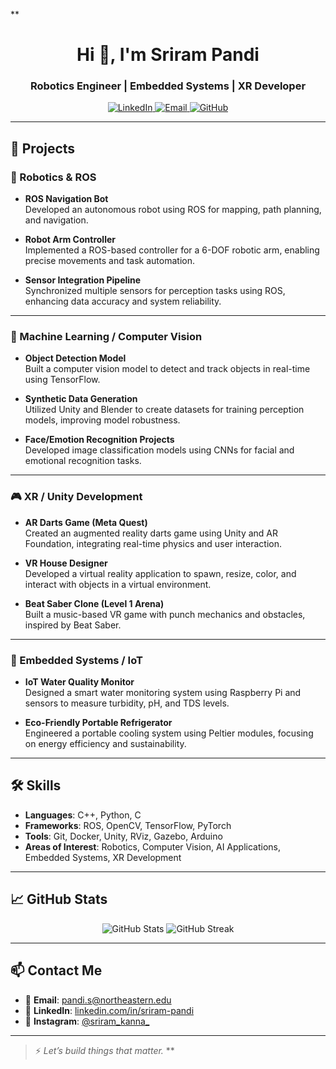 **<h1 align="center">Hi 👋, I'm Sriram Pandi</h1>
<h3 align="center">Robotics Engineer | Embedded Systems | XR Developer</h3>

<p align="center">
  <a href="https://www.linkedin.com/in/sriram-pandi/">
    <img src="https://img.shields.io/badge/LinkedIn-blue?style=for-the-badge&logo=linkedin" alt="LinkedIn">
  </a>
  <a href="mailto:pandi.s@northeastern.edu">
    <img src="https://img.shields.io/badge/Email-grey?style=for-the-badge&logo=gmail" alt="Email">
  </a>
  <a href="https://github.com/Sriram-Pandi">
    <img src="https://img.shields.io/github/followers/Sriram-Pandi?label=Follow&style=social" alt="GitHub">
  </a>
</p>

---

## 🚀 Projects

### 🤖 Robotics & ROS

- **ROS Navigation Bot**  
  Developed an autonomous robot using ROS for mapping, path planning, and navigation.

- **Robot Arm Controller**  
  Implemented a ROS-based controller for a 6-DOF robotic arm, enabling precise movements and task automation.

- **Sensor Integration Pipeline**  
  Synchronized multiple sensors for perception tasks using ROS, enhancing data accuracy and system reliability.

---

### 🧠 Machine Learning / Computer Vision

- **Object Detection Model**  
  Built a computer vision model to detect and track objects in real-time using TensorFlow.

- **Synthetic Data Generation**  
  Utilized Unity and Blender to create datasets for training perception models, improving model robustness.

- **Face/Emotion Recognition Projects**  
  Developed image classification models using CNNs for facial and emotional recognition tasks.

---

### 🎮 XR / Unity Development

- **AR Darts Game (Meta Quest)**  
  Created an augmented reality darts game using Unity and AR Foundation, integrating real-time physics and user interaction.

- **VR House Designer**  
  Developed a virtual reality application to spawn, resize, color, and interact with objects in a virtual environment.

- **Beat Saber Clone (Level 1 Arena)**  
  Built a music-based VR game with punch mechanics and obstacles, inspired by Beat Saber.

---

### 🔧 Embedded Systems / IoT

- **IoT Water Quality Monitor**  
  Designed a smart water monitoring system using Raspberry Pi and sensors to measure turbidity, pH, and TDS levels.

- **Eco-Friendly Portable Refrigerator**  
  Engineered a portable cooling system using Peltier modules, focusing on energy efficiency and sustainability.

---

## 🛠️ Skills

- **Languages**: C++, Python, C  
- **Frameworks**: ROS, OpenCV, TensorFlow, PyTorch  
- **Tools**: Git, Docker, Unity, RViz, Gazebo, Arduino  
- **Areas of Interest**: Robotics, Computer Vision, AI Applications, Embedded Systems, XR Development

---

## 📈 GitHub Stats

<p align="center">
  <img src="https://github-readme-stats.vercel.app/api?username=Sriram-Pandi&show_icons=true&theme=radical" alt="GitHub Stats" />
  <img src="https://github-readme-streak-stats.herokuapp.com/?user=Sriram-Pandi&theme=radical" alt="GitHub Streak" />
</p>

---

## 📫 Contact Me

- 📩 **Email**: [pandi.s@northeastern.edu](mailto:pandi.s@northeastern.edu)  
- 🔗 **LinkedIn**: [linkedin.com/in/sriram-pandi](https://www.linkedin.com/in/sriram-pandi)  
- 📸 **Instagram**: [@sriram_kanna_](https://www.instagram.com/sriram_kanna_)

---

> ⚡ *Let’s build things that matter.*
**
